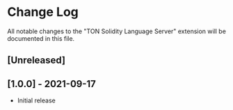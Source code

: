 # Change Log

All notable changes to the "TON Solidity Language Server" extension will be documented in this file.

## [Unreleased]

## [1.0.0] - 2021-09-17

- Initial release
